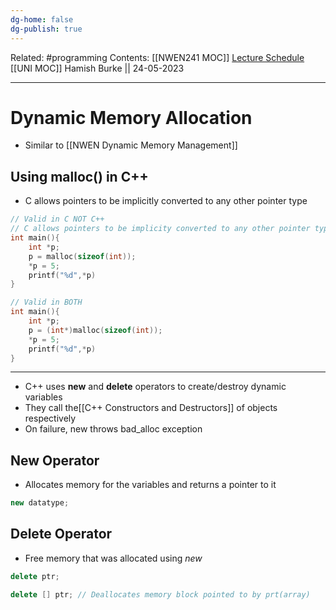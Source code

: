 ```yaml
---
dg-home: false
dg-publish: true
---
```

Related: #programming 
Contents: [[NWEN241 MOC]]
[Lecture Schedule](https://ecs.wgtn.ac.nz/Courses/NWEN241_2023T1/LectureSchedule)
[[UNI MOC]]
Hamish Burke || 24-05-2023
***

# Dynamic Memory Allocation

- Similar to [[NWEN Dynamic Memory Management]]

## Using malloc() in C++

- C allows pointers to be implicitly converted to any other pointer type

```C++
// Valid in C NOT C++
// C allows pointers to be implicity converted to any other pointer type
int main(){
	int *p;
	p = malloc(sizeof(int));
	*p = 5;
	printf("%d",*p)
}

// Valid in BOTH
int main(){
	int *p;
	p = (int*)malloc(sizeof(int));
	*p = 5;
	printf("%d",*p)
}
```

***

- C++ uses **new** and **delete** operators to create/destroy dynamic variables
- They call the[[C++ Constructors and Destructors]] of objects respectively
- On failure, new throws bad_alloc exception

## New Operator

- Allocates memory for the variables and returns a pointer to it

```C++
new datatype;
```

## Delete Operator

- Free memory that was allocated using *new*

```C++
delete ptr;

delete [] ptr; // Deallocates memory block pointed to by prt(array)
```


